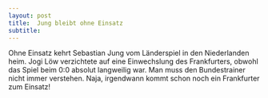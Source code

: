 ```yaml
---
layout: post
title:  Jung bleibt ohne Einsatz
subtitle:  
---
```


Ohne Einsatz kehrt Sebastian Jung vom Länderspiel in den Niederlanden heim. Jogi Löw verzichtete auf eine Einwechslung des Frankfurters, obwohl das Spiel beim 0:0 absolut langweilig war. Man muss den Bundestrainer nicht immer verstehen. Naja, irgendwann kommt schon noch ein Frankfurter zum Einsatz!


